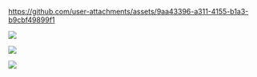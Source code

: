 https://github.com/user-attachments/assets/9aa43396-a311-4155-b1a3-b9cbf49899f1

![](https://github.com/user-attachments/assets/ff4ed2e5-62f2-4782-bc6b-92ecb47e97e9)

![](https://github.com/user-attachments/assets/4f961bec-ff56-40d6-9ac5-3304372b89d5)


![](https://komarev.com/ghpvc/?username=touyaki&color=red&style=flat-square)



